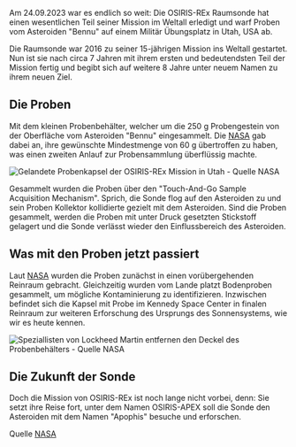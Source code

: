 Am 24.09.2023 war es endlich so weit: Die OSIRIS-REx Raumsonde hat einen wesentlichen Teil seiner Mission im Weltall erledigt und warf Proben vom Asteroiden "Bennu" auf einem Militär Übungsplatz in Utah, USA ab.

Die Raumsonde war 2016 zu seiner 15-jährigen Mission ins Weltall gestartet.
Nun ist sie nach circa 7 Jahren mit ihrem ersten und bedeutendsten Teil der Mission fertig und begibt sich auf weitere 8 Jahre unter neuem Namen zu ihrem neuen Ziel.

## Die Proben
Mit dem kleinen Probenbehälter, welcher um die 250 g Probengestein von der Oberfläche vom Asteroiden "Bennu" eingesammelt. Die [NASA](https://nasa.gov) gab dabei an, ihre gewünschte Mindestmenge von 60 g übertroffen zu haben, was einen zweiten Anlauf zur Probensammlung überflüssig machte.

![Gelandete Probenkapsel der OSIRIS-REx Mission in Utah - Quelle NASA](https://blogs.nasa.gov/osiris-rex/wp-content/uploads/sites/261/2023/09/OREx_capsule_chute-1024x682.jpg)

Gesammelt wurden die Proben über den "Touch-And-Go Sample Acquisition Mechanism". Sprich, die Sonde flog auf den Asteroiden zu und sein Proben Kollektor kollidierte gezielt mit dem Asteroiden.
Sind die Proben gesammelt, werden die Proben mit unter Druck gesetzten Stickstoff gelagert und die Sonde verlässt wieder den Einflussbereich des Asteroiden.

## Was mit den Proben jetzt passiert
Laut [NASA](https://nasa.gov) wurden die Proben zunächst in einen vorübergehenden Reinraum gebracht. Gleichzeitig wurden vom Lande platzt Bodenproben gesammelt, um mögliche Kontaminierung zu identifizieren.
Inzwischen befindet sich die Kapsel mit Probe im Kennedy Space Center in finalen Reinraum zur weiteren Erforschung des Ursprungs des Sonnensystems, wie wir es heute kennen.

![Speziallisten von Lockheed Martin entfernen den Deckel des Probenbehälters - Quelle NASA](https://blogs.nasa.gov/osiris-rex/wp-content/uploads/sites/261/2023/09/jsc2023e054550-768x614.jpg)

## Die Zukunft der Sonde 
Doch die Mission von OSIRIS-REx ist noch lange nicht vorbei, denn: Sie setzt ihre Reise fort, unter dem Namen OSIRIS-APEX soll die Sonde den Asteroiden mit dem Namen "Apophis" besuche und erforschen.


Quelle [NASA](https://nasa.gov)
